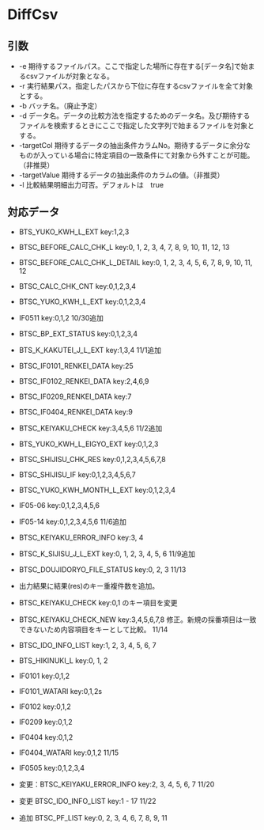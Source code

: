 # DiffCsv
## 引数
* -e  期待するファイルパス。ここで指定した場所に存在する[データ名]で始まるcsvファイルが対象となる。
* -r  実行結果パス。指定したパスから下位に存在するcsvファイルを全て対象とする。
* -b  バッチ名。（廃止予定）
* -d  データ名。データの比較方法を指定するためのデータ名。及び期待するファイルを検索するときにここで指定した文字列で始まるファイルを対象とする。
* -targetCol  期待するデータの抽出条件カラムNo。期待するデータに余分なものが入っている場合に特定項目の一致条件にて対象から外すことが可能。（非推奨）
* -targetValue  期待するデータの抽出条件のカラムの値。（非推奨）
* -l  比較結果明細出力可否。デフォルトは　true
## 対応データ
* BTS_YUKO_KWH_L_EXT key:1,2,3

* BTSC_BEFORE_CALC_CHK_L key:0, 1, 2, 3, 4, 7, 8, 9, 10, 11, 12, 13
* BTSC_BEFORE_CALC_CHK_L_DETAIL key:0, 1, 2, 3, 4, 5, 6, 7, 8, 9, 10, 11, 12
* BTSC_CALC_CHK_CNT key:0,1,2,3,4
* BTSC_YUKO_KWH_L_EXT  key:0,1,2,3,4
* IF0511 key:0,1,2
10/30追加
* BTSC_BP_EXT_STATUS key:0,1,2,3,4
* BTS_K_KAKUTEI_J_L_EXT key:1,3,4
11/1追加
* BTSC_IF0101_RENKEI_DATA key:25
* BTSC_IF0102_RENKEI_DATA key:2,4,6,9
* BTSC_IF0209_RENKEI_DATA key:7
* BTSC_IF0404_RENKEI_DATA key:9
* BTSC_KEIYAKU_CHECK key:3,4,5,6
11/2追加
* BTS_YUKO_KWH_L_EIGYO_EXT key:0,1,2,3
* BTSC_SHIJISU_CHK_RES key:0,1,2,3,4,5,6,7,8
* BTSC_SHIJISU_IF key:0,1,2,3,4,5,6,7
* BTSC_YUKO_KWH_MONTH_L_EXT key:0,1,2,3,4
* IF05-06 key:0,1,2,3,4,5,6
* IF05-14 key:0,1,2,3,4,5,6
11/6追加
* BTSC_KEIYAKU_ERROR_INFO key:3, 4
* BTSC_K_SIJISU_J_L_EXT key:0, 1, 2, 3, 4, 5, 6
11/9追加
* BTSC_DOUJIDORYO_FILE_STATUS key:0, 2, 3
11/13
* 出力結果に結果(res)のキー重複件数を追加。
* BTSC_KEIYAKU_CHECK key:0,1 のキー項目を変更
* BTSC_KEIYAKU_CHECK_NEW key:3,4,5,6,7,8 修正。新規の採番項目は一致できないため内容項目をキーとして比較。
11/14
* BTSC_IDO_INFO_LIST key:1, 2, 3, 4, 5, 6, 7
* BTS_HIKINUKI_L key:0, 1, 2
* IF0101 key:0,1,2
* IF0101_WATARI key:0,1,2s
* IF0102 key:0,1,2
* IF0209 key:0,1,2
* IF0404 key:0,1,2
* IF0404_WATARI key:0,1,2
11/15
* IF0505 key:0,1,2,3,4
* 変更：BTSC_KEIYAKU_ERROR_INFO key:2, 3, 4, 5, 6, 7
11/20
* 変更 BTSC_IDO_INFO_LIST key:1 - 17
11/22
* 追加 BTSC_PF_LIST key:0, 2, 3, 4, 6, 7, 8, 9, 11

